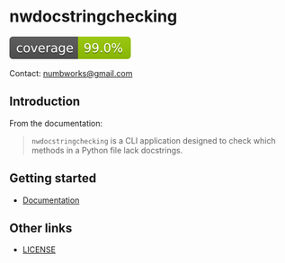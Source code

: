 # nwdocstringchecking

![codecoverage.svg](codecoverage.svg)

Contact: numbworks@gmail.com

## Introduction

From the documentation:

> `nwdocstringchecking` is a CLI application designed to check which methods in a Python file lack docstrings.

## Getting started

- [Documentation](docs/docs-nwdocstringchecking.md)

## Other links

- [LICENSE](LICENSE)